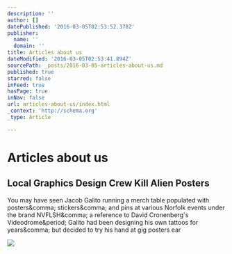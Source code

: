 ```yaml
---
description: ''
author: []
datePublished: '2016-03-05T02:53:52.378Z'
publisher:
  name: ''
  domain: ''
title: Articles about us
dateModified: '2016-03-05T02:53:41.894Z'
sourcePath: _posts/2016-03-05-articles-about-us.md
published: true
starred: false
inFeed: true
hasPage: true
inNav: false
url: articles-about-us/index.html
_context: 'http://schema.org'
_type: Article

---
```

# Articles about us

<article style=""><h1>Local Graphics Design Crew Kill Alien Posters</h1><p>You may have seen Jacob Galito running a merch table populated with posters&amp;comma; stickers&amp;comma; and pins at various Norfolk events under the brand NVFLSH&amp;comma; a reference to David Cronenberg's Videodrome&amp;period; Galito had been designing his own tattoos for years&amp;comma; but decided to try his hand at gig posters ear</p><img src="http://altdaily.wpengine.com/wp-content/uploads/44itGg7fPz22_mOLQfSW1K-FUlyYdc9Do9wtNoVz6QxYd6Z5XhX8LUMnZeWyrPBYUs6i1eOBRsc9gc7tPcq_zX8rQZVOrCRWU6Nx6XmS6UaiTtC1fpTo6zTlWvH1f5mIh6le61HzkRl8IrQrnrcd1bPWbp-zb5Jni9gppIzB6kUJcDjLf_t04assFaa4DPtiafqPDRTYKjoFvwM7qiplqA1UoP.jpg" /></article>